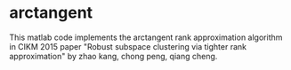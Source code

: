 # arctangent
This matlab code implements the arctangent rank approximation algorithm in CIKM 2015 paper "Robust subspace clustering via tighter rank approximation"  by zhao kang, chong peng, qiang cheng.
